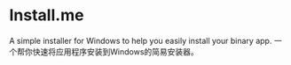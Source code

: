 # Install.me
A simple installer for Windows to help you easily install your binary app. 一个帮你快速将应用程序安装到Windows的简易安装器。

